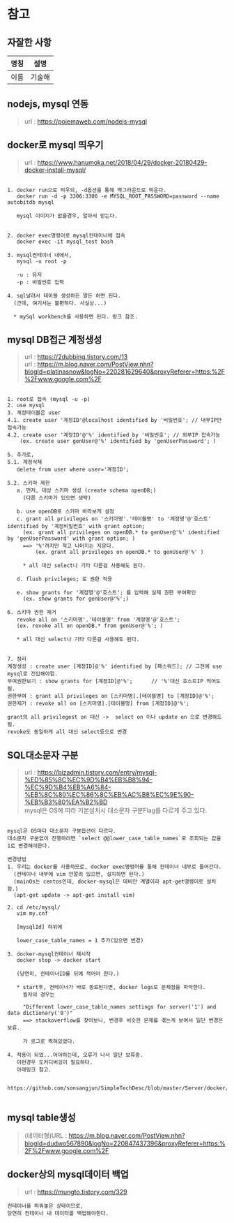 # 참고 
## 자잘한 사항

|명칭 | 설명 |
|---|---|
|이름|기술해|

## nodejs, mysql 연동
> url : https://poiemaweb.com/nodejs-mysql <br>

## docker로 mysql 띄우기
> url : https://www.hanumoka.net/2018/04/29/docker-20180429-docker-install-mysql/ <br>

```

1. docker run으로 띄우되, -d옵션을 통해 백그라운드로 띄운다.
   docker run -d -p 3306:3306 -e MYSQL_ROOT_PASSWORD=password --name autobitdb mysql
   
   mysql 이미지가 없을경우, 알아서 받는다.
   

2. docker exec명령어로 mysql컨테이너에 접속 
   docker exec -it mysql_test bash
   
3. mysql컨테이너 내에서,
   mysql -u root -p 
   
   -u : 유저
   -p : 비밀번호 입력
   
4. sql날려서 테이블 생성하든 말든 하면 된다.
  (근데, 여기서는 불편하다. 사실상...)
  
  * mySql workbench를 사용하면 된다. 링크 참조.
```

## mysql DB접근 계정생성
> url : https://2dubbing.tistory.com/13 <br>
> url : https://m.blog.naver.com/PostView.nhn?blogId=platinasnow&logNo=220281629640&proxyReferer=https:%2F%2Fwww.google.com%2F <br>

```

1. root로 접속 (mysql -u -p)
2. use mysql
3. 계정테이블은 user
4.1. create user '계정ID'@localhost identified by '비밀번호'; // 내부IP만 접속가능
4.2. create user '계정ID'@'%' identified by '비밀번호'; // 외부IP 접속가능
    (ex. create user genUser@'%' identified by 'genUserPassword'; )

5. 추가로, 
5.1. 계정삭제
   delete from user where user='계정ID';
   
5.2. 스키마 제한
   a. 먼저, 대상 스키마 생성 (create schema openDB;)
     (다른 스키마가 있으면 생략)
     
   b. use openDB로 스키마 바라보게 설정
   c. grant all privileges on '스키마명'.'테이블명' to '계정명'@'호스트' identified by '계정비밀번호' with grant option;
     (ex. grant all privileges on openDB.* to genUser@'%' identified by 'genUserPassword' with grant option; )
     ==> '%'까지만 적고 나머지는 지운다.
         (ex. grant all privileges on openDB.* to genUser@'%' )
     
     * all 대신 select나 기타 다른걸 사용해도 된다.
     
   d. flush privileges; 로 권한 적용
   
   e. show grants for '계정명'@'호스트'; 를 입력해 실제 권한 부여확인
     (ex. show grants for genUser@'%';)
     
6. 스키마 권한 제거
   revoke all on '스키마명'.'테이블명' from '계정명'@'호스트';
   (ex. revoke all on openDB.* from genUser@'%'; )
   
   * all 대신 select나 기타 다른걸 사용해도 된다.
   
   
7. 정리
계정생성 : create user [계정ID]@'%' identified by [패스워드]; // 그전에 use mysql로 진입해야함.
부여권한보기 : show grants for [계정ID]@'%';      // '%'대신 호스트IP 적어도됨.
권한부여 : grant all privileges on [스키마명].[테이블명] to [계정ID]@'%';
권한제거 : revoke all on [스키마명].[테이블명] from [계정ID]@'%';

grant의 all privilegest on 대신 ->  select on 이나 update on 으로 변경해도됨.
revoke도 동일하게 all 대신 select등으로 변경

```

## SQL대소문자 구분
> url : https://bizadmin.tistory.com/entry/mysql-%ED%85%8C%EC%9D%B4%EB%B8%94-%EC%9D%B4%EB%A6%84-%EB%8C%80%EC%86%8C%EB%AC%B8%EC%9E%90-%EB%B3%80%EA%B2%BD <br>
> mysql은 OS에 따라 기본설치시 대소문자 구분Flag를 다르게 주고 있다. <br>

```

mysql은 OS마다 대소문자 구분옵션이 다르다. 
대소문자 구분없이 진행하려면 `select @@lower_case_table_names`로 조회되는 값을 1로 변경해야한다.

변경방법
1. 우리는 docker를 사용하므로, docker exec명령어를 통해 컨테이너 내부로 들어간다.
  (컨테이너 내부에 vim 안깔려 있으면, 설치하면 된다.)
  (mainOs는 centos인데, docker-mysql은 데비안 계열이라 apt-get명령어로 설치함.)
  (apt-get update -> apt-get install vim)
  
2. cd /etc/mysql/
   vim my.cnf
   
   [mysqlId] 하위에 
   
   lower_case_table_names = 1 추가(있으면 변경)
   
3. docker-mysql컨테이너 재시작
   docker stop -> docker start 
   
   (당연히, 컨테이너ID를 뒤에 적어야 한다.)
   
   * start후, 컨테이너가 바로 종료된다면, docker logs로 문제점을 파악한다.
     필자의 경우는 
     
     "Different lower_case_table_names settings for server('1') and data dictionary('0')"
     ==> stackoverflow를 찾아보니, 변경후 비슷한 문제를 겪는게 보여서 일단 변경은 보류.
     
     가 로그로 찍혀있었다.
     
4. 적용이 되었...어야하는데, 오류가 나서 일단 보류중.
   이런경우 도커디버깅이 필요하다.
   아래링크 참고.
   
   https://github.com/sonsangjun/SimpleTechDesc/blob/master/Server/docker/info.md
   
```

## mysql table생성
> (데이터형)URL : https://m.blog.naver.com/PostView.nhn?blogId=dudwo567890&logNo=220847437396&proxyReferer=https:%2F%2Fwww.google.com%2F <br>

<p/>

## docker상의 mysql데이터 백업
> url : https://mungto.tistory.com/329 <br>

```
컨테이너를 띄워놓은 상태이므로,
당연히 컨테이너 내 데이터를 백업해야한다.
```

